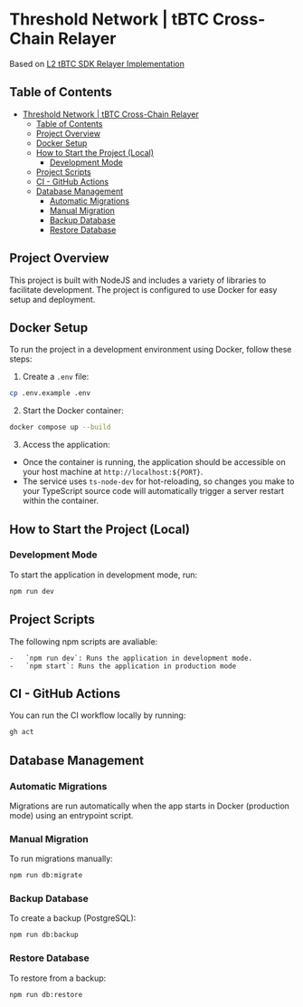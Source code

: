# Threshold Network | tBTC Cross-Chain Relayer

Based on [L2 tBTC SDK Relayer Implementation](https://thresholdnetwork.notion.site/L2-tBTC-SDK-Relayer-Implementation-4dfedabfcf594c7d8ef80609541cf791?pvs=4)

## Table of Contents

- [Threshold Network | tBTC Cross-Chain Relayer](#threshold-network--tbtc-cross-chain-relayer)
  - [Table of Contents](#table-of-contents)
  - [Project Overview](#project-overview)
  - [Docker Setup](#docker-setup)
  - [How to Start the Project (Local)](#how-to-start-the-project-local)
    - [Development Mode](#development-mode)
  - [Project Scripts](#project-scripts)
  - [CI - GitHub Actions](#ci---github-actions)
  - [Database Management](#database-management)
    - [Automatic Migrations](#automatic-migrations)
    - [Manual Migration](#manual-migration)
    - [Backup Database](#backup-database)
    - [Restore Database](#restore-database)

## Project Overview

This project is built with NodeJS and includes a variety of libraries to facilitate development. The project is configured to use Docker for easy setup and deployment.

## Docker Setup

To run the project in a development environment using Docker, follow these steps:

1. Create a `.env` file:

```bash
cp .env.example .env
```

2. Start the Docker container:

```bash
docker compose up --build
```

3. Access the application:

- Once the container is running, the application should be accessible on your host machine at `http://localhost:${PORT}`.
- The service uses `ts-node-dev` for hot-reloading, so changes you make to your TypeScript source code will automatically trigger a server restart within the container.

## How to Start the Project (Local)

### Development Mode

To start the application in development mode, run:

```bash
npm run dev
```

## Project Scripts

The following npm scripts are avaliable:

    -   `npm run dev`: Runs the application in development mode.
    -   `npm start`: Runs the application in production mode

## CI - GitHub Actions

You can run the CI workflow locally by running:

```bash
gh act
```

## Database Management

### Automatic Migrations
Migrations are run automatically when the app starts in Docker (production mode) using an entrypoint script.

### Manual Migration
To run migrations manually:
```bash
npm run db:migrate
```

### Backup Database
To create a backup (PostgreSQL):
```bash
npm run db:backup
```

### Restore Database
To restore from a backup:
```bash
npm run db:restore
```

